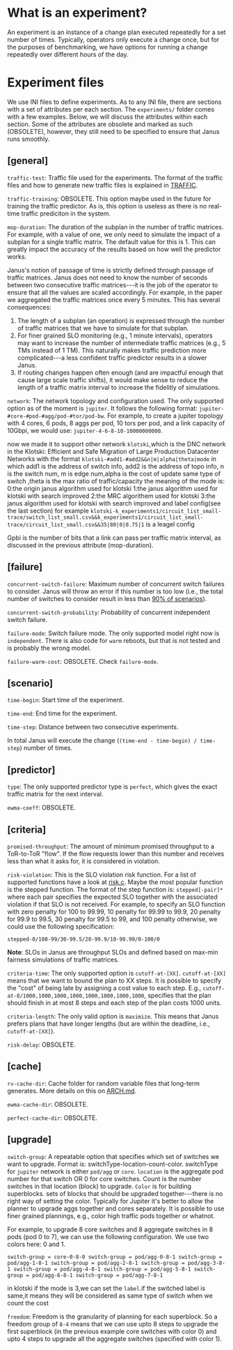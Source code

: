 # What is an experiment?

An experiment is an instance of a change plan executed repeatedly for a set
number of times.  Typically, operators only execute a change once, but for the
purposes of benchmarking, we have options for running a change repeatedly over
different hours of the day.

# Experiment files 
We use INI files to define experiments.  As to any INI file, there are sections
with a set of attributes per each section.  The `experiments/` folder comes with
a few examples.  Below, we will discuss the attributes within each section.
Some of the attributes are obsolete and marked as such (OBSOLETE), however, they
still need to be specified to ensure that Janus runs smoothly.

## [general]
`traffic-test`: Traffic file used for the experiments.  The format of the
traffic files and how to generate new traffic files is explained in
[TRAFFIC](docs/TRAFFIC.md).

`traffic-training`: OBSOLETE.  This option maybe used in the future for
training the traffic predictor.  As is, this option is useless as there is no
real-time traffic prediciton in the system.

`mop-duration`: The duration of the subplan in the number of traffic matrices.
For example, with a value of one, we only need to simulate the impact of a
subplan for a single traffic matrix. The default value for this is 1.  This can
greatly impact the accuracy of the results based on how well the predictor
works.

Janus's notion of passage of time is strictly defined through passage of traffic
matrices.  Janus does not need to know the number of seconds between two
consecutive traffic matrices---it is the job of the operator to ensure that all
the values are scaled accordingly.  For example, in the paper we aggregated the
traffic matrices once every 5 minutes.  This has several consequences:

1) The length of a subplan (an operation) is expressed through the number of
traffic matrices that we have to simulate for that subplan.
2) For finer grained SLO monitoring (e.g., 1 minute intervals), operators may
want to increase the number of intermediate traffic matrices (e.g., 5 TMs
instead of 1 TM).  This naturally makes traffic prediction more complicated---a
less confident traffic predictor results in a slower Janus.
4) If routing changes happen often enough (and are impactful enough that cause
large scale traffic shifts), it would make sense to reduce the length of a
traffic matrix interval to increase the fidelitly of simulations.

`network`:  The network topology and configuration used.  The only supported
option as of the moment is `jupiter`.  It follows the following format:
`jupiter-#core-#pod-#agg/pod-#tor/pod-bw`.  For example, to create a jupiter
topology with 4 cores, 6 pods, 8 aggs per pod, 10 tors per pod, and a link
capacity of 10Gbpi, we would use: `jupiter-4-6-8-10-10000000000`.

now we made it to support other network `klotski`,which is the DNC network in
the Klotski: Efficient and Safe Migration of Large Production Datacenter Networks
with the format `klotski-#add1-#add2&&n|m|alpha|theta|mode` in which add1 is the 
address of switch info, add2 is the address of topo info, n is the switch num,
m is edge num,alpha is the cost of update same type of switch ,theta is the max ratio
of traffic/capacity the meaning of the mode is:
0:the origin janus algorithm used for klotski
1:the janus algorithm used for klotski with search improved
2:the MRC algorithem used for klotski
3:the janus algorithm used for klotski with search improved and label config(see the last section)
for example 
`klotski-k_experiments1/circuit_list_small-trace/switch_list_small.csv&&k_experiments1/circuit_list_small-trace/circuit_list_small.csv&&35|80|0|0.75|1` is a leagel config

Gpbi is the number of bits that a link can pass per traffic matrix interval, as
discussed in the previous attribute (mop-duration).

## [failure]
`concurrent-switch-failure`: Maximum number of concurrent switch failures to
consider.  Janus will throw an error if this number is too low (i.e., the
total number of switches to consider result in less than [90% of scenarios](https://github.com/SiGe/janus/blob/master/src/failure.c#54)).

`concurrent-switch-probability`: Probability of concurrent independent switch failure.

`failure-mode`: Switch failure mode.  The only supported model right now is
`independent`.  There is also code for `warm` reboots, but that is not tested
and is probably the wrong model.

`failure-warm-cost`: OBSOLETE.  Check `failure-mode`.

## [scenario]
`time-begin`: Start time of the experiment.

`time-end`: End time for the experiment.

`time-step`: Distance between two consecutive experiments.

In total Janus will execute the change (`(time-end - time-begin) / time-step`) number of times.

## [predictor]
`type`: The only supported predictor type is `perfect`, which gives the exact
traffic matrix for the next interval.

`ewma-coeff`: OBSOLETE.

## [criteria]
`promised-throughput`: The amount of minimum promised throughput to a
ToR-to-ToR "flow".  If the flow requests lower than this number and receives
less than what it asks for, it is considered in violation.

`risk-violation`: This is the SLO violation risk function.  For a list of
supported functions have a look at
[risk.c](https://github.com/SiGe/janus/blob/master/src/risk.c#L215-L227).  Maybe
the most popular function is the stepped function.  The format of the step
function is: `stepped[-pair]*` where each pair specifies the expected SLO
together with the associated violation if that SLO is not received.  For
example, to specify an SLO function with zero penalty for 100 to 99.99, 10
penalty for 99.99 to 99.9, 20 penalty for 99.9 to 99.5, 30 penalty for 99.5 to
99, and 100 penalty otherwise, we could use the following specification:

`stepped-0/100-99/30-99.5/20-99.9/10-99.99/0-100/0`

**Note**: SLOs in Janus are throughput SLOs and defined based on max-min
fairness simulations of traffic matrices.

`criteria-time`: The only supported option is `cutoff-at-[XX]`.
`cutoff-at-[XX]` means that we want to bound the plan to XX steps.  It is
possible to specify the "cost" of being late by assigning a cost value to each
step.  E.g., `cutoff-at-8/1000,1000,1000,1000,1000,1000,1000,1000`, specifies
that the plan should finish in at most 8 steps and each step of the plan costs
1000 units.


`criteria-length`: The only valid option is `maximize`.  This means that Janus
prefers plans that have longer lengths (but are within the deadline, i.e.,
`cutoff-at-[XX]`).

`risk-delay`: OBSOLETE.

## [cache]
`rv-cache-dir`: Cache folder for random variable files that long-term generates.
More details on this on [ARCH.md](docs/ARCH.md).

`ewma-cache-dir`: OBSOLETE.

`perfect-cache-dir`: OBSOLETE.

## [upgrade]

`switch-group`: A repeatable option that specifies which set of switches we want
to upgrade.  Format is: switchType-location-count-color.  switchType for
`jupiter` network is either `pod/agg` or `core`.  `location` is the aggregate
pod number for that switch OR 0 for core switches.  Count is the number switches
in that location (block) to upgrade.  `Color` is for building superblocks.
sets of blocks that should be upgraded together---there is no right way of
setting the color.  Typically for Jupiter it's better to allow the planner to
upgrade aggs together and cores separately.  It is possible to use finer grained
plannings, e.g., color high traffic pods together or whatnot.

For example, to upgrade 8 core switches and 8 aggregate switches in 8 pods (pod
0 to 7), we can use the following configuration.  We use two colors here: 0 and
1.

`
switch-group = core-0-8-0
switch-group = pod/agg-0-8-1
switch-group = pod/agg-1-8-1
switch-group = pod/agg-2-8-1
switch-group = pod/agg-3-8-1
switch-group = pod/agg-4-8-1
switch-group = pod/agg-5-8-1
switch-group = pod/agg-6-8-1
switch-group = pod/agg-7-8-1
`

in klotski if the mode is 3,we can set the `label`.if the switched label is same,it means they 
will be considered as same type of switch when we count the cost 

`freedom`: Freedom is the granularity of planning for each superblock.  So a
freedom group of `8-4` means that we can use upto 8 steps to upgrade the first
superblock (in the previous example core switches with color 0) and upto 4 steps
to upgrade all the aggregate switches (specified with color 1).
